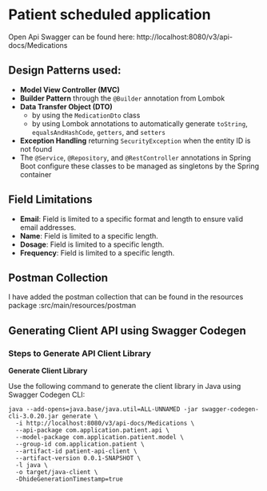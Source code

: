 # Patient scheduled application
Open Api Swagger can be found here: http://localhost:8080/v3/api-docs/Medications

## Design Patterns used:

- **Model View Controller (MVC)**
- **Builder Pattern** through the `@Builder` annotation from Lombok
- **Data Transfer Object (DTO)**
    - by using the `MedicationDto` class
    - by using Lombok annotations to automatically generate `toString`, `equalsAndHashCode`, `getters`, and `setters`
- **Exception Handling** returning `SecurityException` when the entity ID is not found
- The `@Service`, `@Repository`, and `@RestController` annotations in Spring Boot configure these classes to be managed as singletons by the Spring container

## Field Limitations

- **Email**: Field is limited to a specific format and length to ensure valid email addresses.
- **Name**: Field is limited to a specific length.
- **Dosage**: Field is limited to a specific length.
- **Frequency**: Field is limited to a specific length.

## Postman Collection
I have added the postman collection that can be found in the resources package :src/main/resources/postman

## Generating Client API using Swagger Codegen
### Steps to Generate API Client Library
**Generate Client Library**

Use the following command to generate the client library in Java using Swagger Codegen CLI:

```shell
java --add-opens=java.base/java.util=ALL-UNNAMED -jar swagger-codegen-cli-3.0.20.jar generate \
  -i http://localhost:8080/v3/api-docs/Medications \
  --api-package com.application.patient.api \
  --model-package com.application.patient.model \
  --group-id com.application.patient \
  --artifact-id patient-api-client \
  --artifact-version 0.0.1-SNAPSHOT \
  -l java \
  -o target/java-client \
  -DhideGenerationTimestamp=true